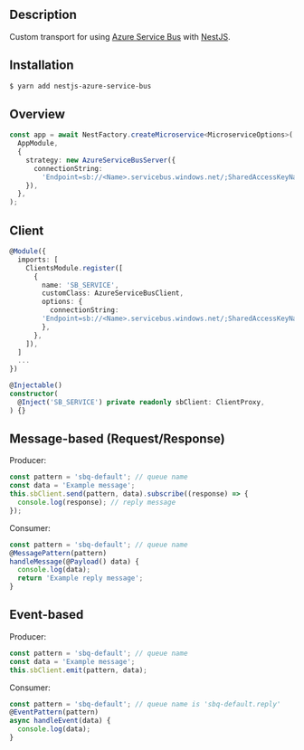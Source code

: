 ## Description

Custom transport for using [Azure Service Bus](https://azure.microsoft.com/en-us/services/service-bus) with [NestJS](https://nestjs.com).

## Installation

```bash
$ yarn add nestjs-azure-service-bus
```

## Overview

```typescript
const app = await NestFactory.createMicroservice<MicroserviceOptions>(
  AppModule,
  {
    strategy: new AzureServiceBusServer({
      connectionString:
        'Endpoint=sb://<Name>.servicebus.windows.net/;SharedAccessKeyName=<SharedAccessKeyName>;SharedAccessKey=<SharedAccessKey>',
    }),
  },
);
```

## Client

```typescript
@Module({
  imports: [
    ClientsModule.register([
      {
        name: 'SB_SERVICE',
        customClass: AzureServiceBusClient,
        options: {
          connectionString:
        'Endpoint=sb://<Name>.servicebus.windows.net/;SharedAccessKeyName=<SharedAccessKeyName>;SharedAccessKey=<SharedAccessKey>',
        },
      },
    ]),
  ]
  ...
})
```

```typescript
@Injectable()
constructor(
  @Inject('SB_SERVICE') private readonly sbClient: ClientProxy,
) {}
```

## Message-based (Request/Response)

Producer:

```typescript
const pattern = 'sbq-default'; // queue name
const data = 'Example message';
this.sbClient.send(pattern, data).subscribe((response) => {
  console.log(response); // reply message
});
```

Consumer:

```typescript
const pattern = 'sbq-default'; // queue name
@MessagePattern(pattern)
handleMessage(@Payload() data) {
  console.log(data);
  return 'Example reply message';
}
```

## Event-based

Producer:

```typescript
const pattern = 'sbq-default'; // queue name
const data = 'Example message';
this.sbClient.emit(pattern, data);
```

Consumer:

```typescript
const pattern = 'sbq-default'; // queue name is 'sbq-default.reply'
@EventPattern(pattern)
async handleEvent(data) {
  console.log(data);
}
```
